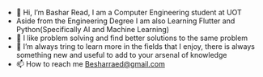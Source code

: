 - 👋 Hi, I’m Bashar Read, I am a Computer Engineering student at UOT
- Aside from the Engineering Degree I am also Learning Flutter and Python(Specifically AI and Machine Learning)
- 👀 I like problem solving and find better solutions to the same problem
- 🌱 I’m always tring to learn more in the fields that I enjoy, there is always something new and useful to add to your arsenal of knowledge
- 📫 How to reach me Besharraed@gmail.com
<!---
Bashar-1B/Bashar-1B is a ✨ special ✨ repository because its `README.md` (this file) appears on your GitHub profile.
You can click the Preview link to take a look at your changes.
--->
